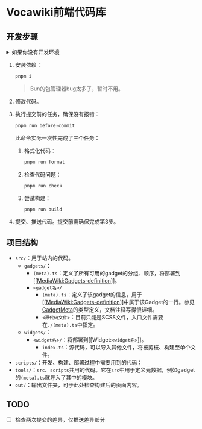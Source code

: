 # Vocawiki前端代码库

## 开发步骤

<details>

<summary>如果你没有开发环境</summary>

> 以下教程面向的是纯小白，如果你有不同见解，按你的方法做既可。

1. [安装Git](https://git-scm.com/downloads)。如果你不使用Git Bash，你需要将可执行文件`git`加入PATH环境变量。

2. [安装Node.js](https://nodejs.org/zh-cn/download)。

   > Windows用户注意不要被上面的Docker唬住了，下载下面的“Windows 安装程序(.msi)”或“独立文件(.zip)”（后者需要手动设置PATH环境变量）。

3. [安装Visual Studio Code](https://code.visualstudio.com/Download)。

4. 克隆仓库：

   ```sh
   git clone https://github.com/Vocawiki/wiki-frontend.git vocawiki-frontend
   ```

   或使用可视化工具克隆，如Visual Studio Code、GitHub Desktop。

5. 安装包管理器pnpm。在项目根目录运行：

   ```sh
   corepack install
   ```

</details>

1. 安装依赖：

   ```sh
   pnpm i
   ```

   > Bun的包管理器bug太多了，暂时不用。

2. 修改代码。
3. 执行提交前的任务，确保没有报错：

   ```sh
   pnpm run before-commit
   ```

   此命令实际一次性完成了三个任务：
   1. 格式化代码：

      ```sh
      pnpm run format
      ```

   2. 检查代码问题：

      ```sh
      pnpm run check
      ```

   3. 尝试构建：

      ```sh
      pnpm run build
      ```

4. 提交、推送代码。提交前需确保完成第3步。

## 项目结构

- `src/`：用于站内的代码。
  - `gadgets/`：
    - `(meta).ts`：定义了所有可用的gadget的分组、顺序，将部署到\[\[[MediaWiki:Gadgets-definition](https://voca.wiki/index.php?title=MediaWiki:Gadgets-definition)\]\]。
    - `<gadget名>/`
      - `(meta).ts`：定义了该gadget的信息，用于\[\[[MediaWiki:Gadgets-definition](https://voca.wiki/index.php?title=MediaWiki:Gadgets-definition)\]\]中属于该Gadget的一行。参见[GadgetMeta](tools\gadget\types.ts)的类型定义，文档注释写得很详细。
      - `<源代码文件>`：目前只能是SCSS文件，入口文件需要在`./(meta).ts`中指定。
  - `widgets/`：
    - `<widget名>/`：将部署到\[\[Widget:`<widget名>`\]\]。
      - `index.ts`：源代码，可以导入其他文件，将被剪枝、构建至单个文件。
- `scripts/`：开发、构建、部署过程中需要用到的代码；
- `tools/`：`src`、`scripts`共用的代码。它在`src`中用于定义元数据，例如gadget的`(meta).ts`就导入了其中的模块。
- `out/`：输出文件夹，可于此处检查构建后的页面内容。

## TODO

- [ ] 检查两次提交的差异，仅推送差异部分
